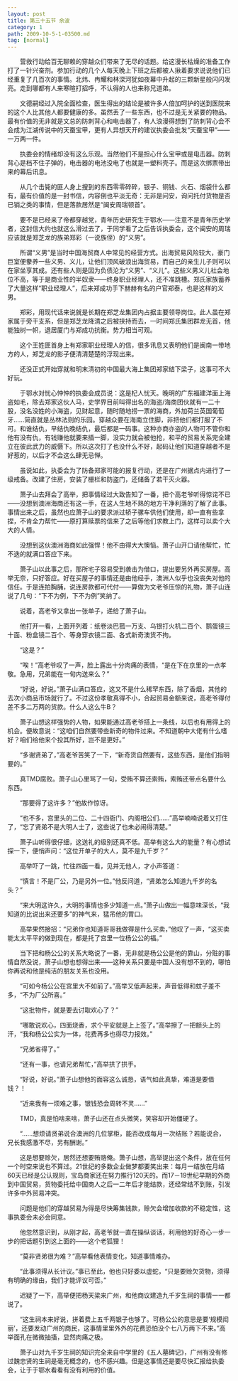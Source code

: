 ```yaml
---
layout: post
title: 第三十五节 余波
category: 1
path: 2009-10-5-1-03500.md
tag: [normal]
---
```


　　营救行动给百无聊赖的穿越众们带来了无尽的话题。给这漫长枯燥的准备工作打了一针兴奋剂。参加行动的几个人每天晚上下班之后都被人揪着要求说说他们已经重复了几百次的事情。北炜、冉耀和林深河犹如夜幕中升起的三颗新星般闪闪发亮。走到哪都有人来寒暄打招呼，不认得的人也来称兄道弟。

　　文德嗣经过入院全面检查，医生得出的结论是被许多人倍加呵护的送到医院来的这个人比其他人都要健康的多。虽然丢了一些东西，也不过是无关紧要的物品。最有价值的无非就是文总的防刺背心和电击器了，有人浪漫得想到了防刺背心会不会成为江湖传说中的天蚕宝甲，更有人异想天开的建议执委会批发“天蚕宝甲”——一万两一件。

　　执委会的情绪却没有这么乐观。当然他们不是担心什么宝甲或是电击器。防刺背心是档不住子弹的，电击器的电池没电了也就是一塑料壳子。而是这次绑票带出来的幕后讯息。

　　从几个击毙的匪人身上搜到的东西零零碎碎，银子、铜钱、火石、烟袋什么都有，最有价值的是一封书信，内容倒也平淡无奇：无非是问安，询问托付货物是否已销之类的事情，但是落款居然是“闽安周瑞顿首”。

　　要不是已经来了帝都穿越党，青年历史研究生于鄂水——注意不是青年历史学者，这封信大约也就这么滑过去了，于同学看了之后告诉执委会，这个闽安的周瑞应该就是郑芝龙的族弟郑彩（一说族侄）的“义男”。

　　所谓“义男”是当时中国海贸商人中常见的经营方式。出海贸易风险较大，豪门巨室便豢养一些义男、义儿，让他们顶风破浪出海贸易，而自己的亲生儿子则可以在家坐享其成。还有些人则是因为负债沦为“义男”、“义儿”。这些义男义儿社会地位不高，等于是商业性的半奴隶——终身职业经理人，还不准跳槽。郑氏家族蓄养了大量这样“职业经理人”，后来郑成功手下赫赫有名的户官郑泰，也是这样的义男。

　　郑彩，用现代话来说就是长期在郑芝龙集团内占据主要领导岗位。此人虽在郑家属于旁干支系，但是郑芝龙降清之后被挟持而去，一时间郑氏集团群龙无首，他能独树一帜，退居厦门与郑成功抗衡。势力相当可观。

　　这个王姓匪首身上有郑家职业经理人的信，很多讯息又表明他们是闽南一带地方的人，郑芝龙的影子便清清楚楚的浮现出来。

　　还没正式开始穿就和明末清初的中国最大海上集团郑家结下梁子，这事可不大好玩。

　　于鄂水对忧心忡忡的执委会成员说：这是杞人忧天。晚明的广东福建洋面上海盗如毛，除去郑家这伙人马，史学界目前叫得出名的海盗/海商团伙就有一二十股，没名没姓的小海盗，见财起意，随时随地捞一票的海商，外加荷兰英国葡萄牙……简直就是丛林法则的乐园。穿越众要在海南立住脚，非把他们都打服了不可。和谁结仇，早结仇晚结仇，最后都是一码事。这种亦商亦盗的人物可不管你和他有没有仇，有钱赚他就要来插一脚，没实力就会被他抢，和平的贸易关系完全建立在彼此武力的威慑下。所以这次打了也没什么不好，起码让他们知道穿越者不是好惹的，以后才不会这么肆无忌惮。

　　虽说如此，执委会为了防备郑家可能的报复行动，还是在广州据点内进行了一级戒备。改建了住房，安装了栅栏和防盗门，还储备了若干灭火器。

　　萧子山去拜会了高举，把事情经过大致告知了一番，把个高老爷听得惊诧不已——没想到澳洲海商还有这一手，在这人生地不熟的地方干净利落的了解了此事。事情出来之后，虽然也应萧子山的要求派过轿子骡车供他们使用，却一直有些拿捏，不肯全力帮忙——原打算赎票的信来了之后等他们求教上门，这样可以卖个大大的人情。

　　没想到这伙澳洲海商如此强悍！他不由得大大懊恼。萧子山开口请他帮忙，忙不迭的就满口答应下来。

　　萧子山以此事之后，那所宅子容易受到袭击为借口，提出要另外再买房屋。高举无奈，只好答应。好在买屋子的事情还是由他经手，澳洲人似乎也没丧失对他的信任。于是连拍胸脯，说连房款都可代付——算做为文老爷压惊的礼物，萧子山连说了几句：“下不为例，下不为例”笑纳了。

　　说着，高老爷又拿出一张单子，递给了萧子山。

　　他打开一看，上面开列着：纸卷淡巴菰一万支、乌银打火机二百个、鹅蛋镜三十面、粉盒镜二百个、等身穿衣镜二面、各式新奇澳货不拘。

　　“这是？”

　　“唉！”高老爷叹了一声，脸上露出十分肉痛的表情，“是在下在京里的一点孝敬。急用，兄弟能在一旬内送来么？”

　　“好说，好说。”萧子山满口答应，这又不是什么稀罕东西，除了香烟，其他的去次小商品市场就行了。不过这份孝敬真得不小，合起贸易金额来说，高老爷得付差不多二万两的货款。什么人这么牛B？

　　萧子山想这样强势的人物，如果能通过高老爷搭上一条线，以后也有用得上的机会。便故意说：“这咱们自然要带些新奇的物件过来。不知道朝中大佬有什么嗜好？咱们给他来个投其所好，岂不是更好。”

　　“多谢贤弟了，”高老爷苦笑了一下，“新奇货自然要有，这些东西，是他们指明要的。”

　　真TMD腐败。萧子山心里骂了一句，受贿不算还索贿，索贿还带点名要什么东西。

　　“那要得了这许多？”他故作惊讶。

　　“也不多，宫里头的二位、二十四衙门、内阁相公们……”高举喃喃说着又打住了，“忘了贤弟不是大明人士了，这些说了也未必闹得清楚。”

　　萧子山听得很仔细，这送礼的级别还真不低。高举有这么大的能量？有心想试探一下，便悄声问：“这位开单子的大人，莫不是九千岁？”

　　高举吓了一跳，忙往四面一看，见并无他人，才小声答道：

　　“慎言！不是厂公，乃是另外一位。”他反问道，“贤弟怎么知道九千岁的名头？”

　　“来大明这许久，大明的事情也多少知道一点。”萧子山做出一幅意味深长，“我知道的比说出来还要多”的神气来，猛吊他的胃口。

　　高举果然接招：“兄弟你也知道哥哥我做得是什么买卖，”他叹了一声，“这买卖能太太平平的做到现在，都是托了宫里一位杨公公的福。”

　　当下把和杨公公的关系大略说了一番，无非就是杨公公是他的靠山，分赃的事情自然没说，萧子山想也想得出来——这种关系只要是中国人没有想不到的，哪怕你再说和他是纯洁的朋友关系也没用。

　　“可如今杨公公在宫里大不如前了。”高举又低声起来，声音低得和蚊子差不多，“不为厂公所喜。”

　　“这批物件，就是要去讨取欢心了？”

　　“哪敢说欢心，四面烧香，求个平安就是上上签了。”高举擦了一把额头上的汗，“我和杨公公实为一体，花费再多也得尽力报效。”

　　“兄弟省得了。”

　　“还有一事，也请兄弟帮忙，”高举拱了拱手。

　　“好说，好说。”萧子山想他的面容这么诚恳，语气如此真挚，难道是要借钱？！

　　“近来我有一烦难之事，银钱恐会周转不灵……”

　　TMD，真是怕啥来啥，萧子山还在点头微笑，笑容却开始僵硬了。

　　“……想烦请贤弟说合澳洲的几位掌柜，能否改成每月一次结账？若能说合，兄长我感激不尽，另有酬谢。”

　　这是想要赊欠，居然还想要贿赂俺。萧子山想，高举提出这个条件，放在任何一个时空来说也不算过。21世纪的多数企业做梦都要笑出来：每月一结放在月结60天已经是公认规则，宝岛商家还在努力推行120天的。而17－19世纪早期的外商到中国贸易，货物委托给中国商人之后一二年后才能结款，还经常结不到账，引发许多中外贸易冲突。

　　问题是他们的穿越贸易为得是尽快筹集钱款，赊欠会增加收款的不稳定性，这事执委会未必会同意。

　　他忽然意识到，从刚才起，高老爷就一直在操纵谈话，利用他的好奇心一步一步的把话题引到这上面的——这个老狐狸！

　　“莫非贤弟很为难？”高举看他表情变化，知道事情难办。

　　“此事须得从长计议。”事已至此，他也只好委以虚蛇，“只是要赊欠货物，须得有明确的缘由，我们才能评议可否。”

　　迟疑了一下，高举便把杨天梁来广州，和他商议建造九千岁生祠的事情一一都说了。

　　“这生祠本来好说，拼着费上五千两银子也够了。可杨公公的意思是要‘规模闳丽’，还要发动广州的商民，这事情里里外外的花费恐怕没个七八万两下不来。”高举面孔在微微抽搐，显然肉痛之极。

　　萧子山对九千岁生祠的知识完全来自中学里的《五人墓碑记》，广州有没有修过魏忠贤的生祠是毫无概念的，也不感兴趣。但是这事情还是要尽快汇报给执委会，让于于鄂水看看有没有利用的价值。
